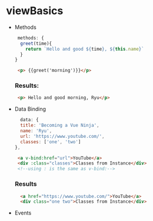 # viewBasics
- Methods
  ```Javascript
   methods: {
    greet(time){
      return `Hello and good ${time}, ${this.name}`
    }
  }
  ```
  ```html
   <p> {{greet('morning')}}</p>
  ```
  ### Results: 
  ```html
   <p> Hello and good morning, Ryu</p> 
  ```
- Data Binding
  ```Javascript
    data: {
    title: 'Becoming a Vue Ninja',
    name: 'Ryu',
    url: 'https://www.youtube.com/',
    classes: ['one', 'two']
  },
  ```
  ```html
   <a v-bind:href="url">YouTube</a>
   <div :class="classes">Classes from Instance</div>
   <!--using : is the same as v-bind:-->
  ```
  ### Results
  ```html
    <a href="https://www.youtube.com/">YouTube</a>
    <div class="one two">Classes from Instance</div>
  ```
  
- Events